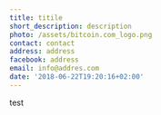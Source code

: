 ```yaml
---
title: titile
short_description: description
photo: /assets/bitcoin.com_logo.png
contact: contact
address: address
facebook: address
email: info@addres.com
date: '2018-06-22T19:20:16+02:00'
---
```

test

